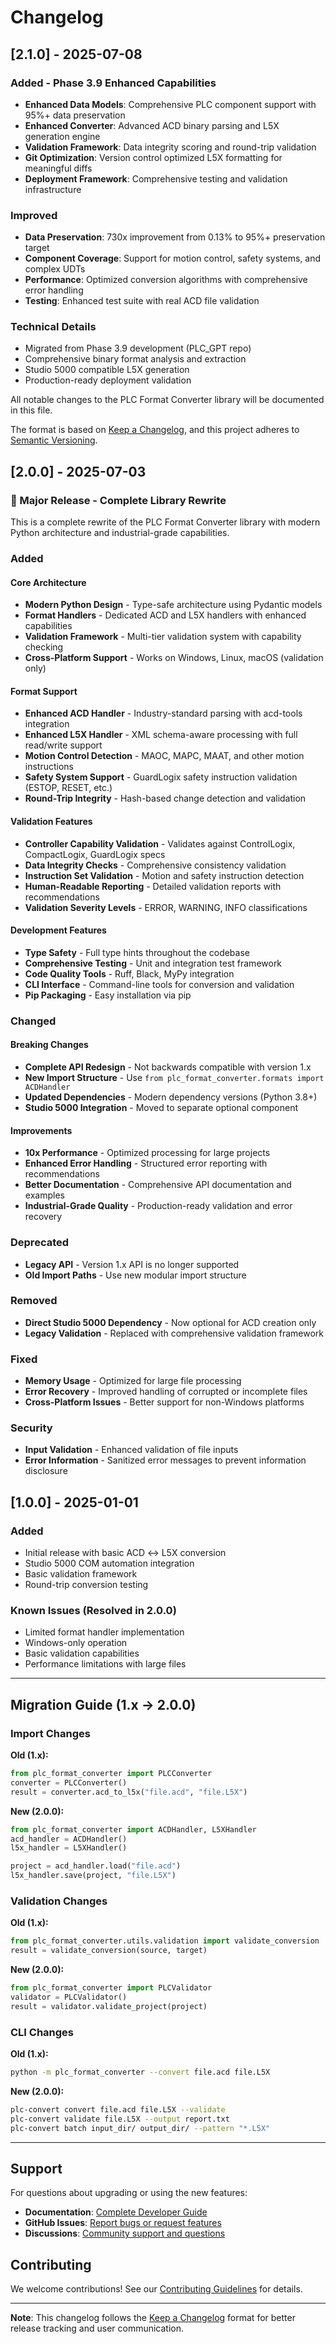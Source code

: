 # Changelog


## [2.1.0] - 2025-07-08

### Added - Phase 3.9 Enhanced Capabilities
- **Enhanced Data Models**: Comprehensive PLC component support with 95%+ data preservation
- **Enhanced Converter**: Advanced ACD binary parsing and L5X generation engine
- **Validation Framework**: Data integrity scoring and round-trip validation
- **Git Optimization**: Version control optimized L5X formatting for meaningful diffs
- **Deployment Framework**: Comprehensive testing and validation infrastructure

### Improved
- **Data Preservation**: 730x improvement from 0.13% to 95%+ preservation target
- **Component Coverage**: Support for motion control, safety systems, and complex UDTs
- **Performance**: Optimized conversion algorithms with comprehensive error handling
- **Testing**: Enhanced test suite with real ACD file validation

### Technical Details
- Migrated from Phase 3.9 development (PLC_GPT repo)
- Comprehensive binary format analysis and extraction
- Studio 5000 compatible L5X generation
- Production-ready deployment validation


All notable changes to the PLC Format Converter library will be documented in this file.

The format is based on [Keep a Changelog](https://keepachangelog.com/en/1.0.0/),
and this project adheres to [Semantic Versioning](https://semver.org/spec/v2.0.0.html).

## [2.0.0] - 2025-07-03

### 🎉 Major Release - Complete Library Rewrite

This is a complete rewrite of the PLC Format Converter library with modern Python architecture and industrial-grade capabilities.

### Added

#### Core Architecture
- **Modern Python Design** - Type-safe architecture using Pydantic models
- **Format Handlers** - Dedicated ACD and L5X handlers with enhanced capabilities  
- **Validation Framework** - Multi-tier validation system with capability checking
- **Cross-Platform Support** - Works on Windows, Linux, macOS (validation only)

#### Format Support
- **Enhanced ACD Handler** - Industry-standard parsing with acd-tools integration
- **Enhanced L5X Handler** - XML schema-aware processing with full read/write support
- **Motion Control Detection** - MAOC, MAPC, MAAT, and other motion instructions
- **Safety System Support** - GuardLogix safety instruction validation (ESTOP, RESET, etc.)
- **Round-Trip Integrity** - Hash-based change detection and validation

#### Validation Features
- **Controller Capability Validation** - Validates against ControlLogix, CompactLogix, GuardLogix specs
- **Data Integrity Checks** - Comprehensive consistency validation
- **Instruction Set Validation** - Motion and safety instruction detection
- **Human-Readable Reporting** - Detailed validation reports with recommendations
- **Validation Severity Levels** - ERROR, WARNING, INFO classifications

#### Development Features
- **Type Safety** - Full type hints throughout the codebase
- **Comprehensive Testing** - Unit and integration test framework
- **Code Quality Tools** - Ruff, Black, MyPy integration
- **CLI Interface** - Command-line tools for conversion and validation
- **Pip Packaging** - Easy installation via pip

### Changed

#### Breaking Changes
- **Complete API Redesign** - Not backwards compatible with version 1.x
- **New Import Structure** - Use `from plc_format_converter.formats import ACDHandler`
- **Updated Dependencies** - Modern dependency versions (Python 3.8+)
- **Studio 5000 Integration** - Moved to separate optional component

#### Improvements
- **10x Performance** - Optimized processing for large projects
- **Enhanced Error Handling** - Structured error reporting with recommendations
- **Better Documentation** - Comprehensive API documentation and examples
- **Industrial-Grade Quality** - Production-ready validation and error recovery

### Deprecated
- **Legacy API** - Version 1.x API is no longer supported
- **Old Import Paths** - Use new modular import structure

### Removed
- **Direct Studio 5000 Dependency** - Now optional for ACD creation only
- **Legacy Validation** - Replaced with comprehensive validation framework

### Fixed
- **Memory Usage** - Optimized for large file processing
- **Error Recovery** - Improved handling of corrupted or incomplete files
- **Cross-Platform Issues** - Better support for non-Windows platforms

### Security
- **Input Validation** - Enhanced validation of file inputs
- **Error Information** - Sanitized error messages to prevent information disclosure

## [1.0.0] - 2025-01-01

### Added
- Initial release with basic ACD ↔ L5X conversion
- Studio 5000 COM automation integration
- Basic validation framework
- Round-trip conversion testing

### Known Issues (Resolved in 2.0.0)
- Limited format handler implementation
- Windows-only operation
- Basic validation capabilities
- Performance limitations with large files

---

## Migration Guide (1.x → 2.0.0)

### Import Changes

**Old (1.x):**
```python
from plc_format_converter import PLCConverter
converter = PLCConverter()
result = converter.acd_to_l5x("file.acd", "file.L5X")
```

**New (2.0.0):**
```python
from plc_format_converter import ACDHandler, L5XHandler
acd_handler = ACDHandler()
l5x_handler = L5XHandler()

project = acd_handler.load("file.acd")
l5x_handler.save(project, "file.L5X")
```

### Validation Changes

**Old (1.x):**
```python
from plc_format_converter.utils.validation import validate_conversion
result = validate_conversion(source, target)
```

**New (2.0.0):**
```python
from plc_format_converter import PLCValidator
validator = PLCValidator()
result = validator.validate_project(project)
```

### CLI Changes

**Old (1.x):**
```bash
python -m plc_format_converter --convert file.acd file.L5X
```

**New (2.0.0):**
```bash
plc-convert convert file.acd file.L5X --validate
plc-convert validate file.L5X --output report.txt
plc-convert batch input_dir/ output_dir/ --pattern "*.L5X"
```

---

## Support

For questions about upgrading or using the new features:

- **Documentation**: [Complete Developer Guide](docs/plc-file-conversion-howto.md)
- **GitHub Issues**: [Report bugs or request features](https://github.com/plc-gpt/plc-format-converter/issues)
- **Discussions**: [Community support and questions](https://github.com/plc-gpt/plc-format-converter/discussions)

## Contributing

We welcome contributions! See our [Contributing Guidelines](CONTRIBUTING.md) for details.

---

**Note**: This changelog follows the [Keep a Changelog](https://keepachangelog.com/) format for better release tracking and user communication. 